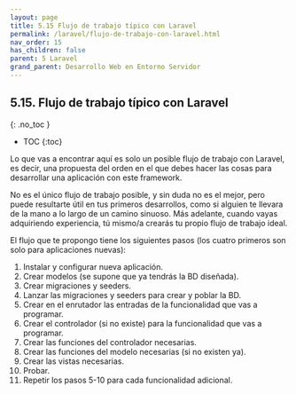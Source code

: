 ```yaml
---
layout: page
title: 5.15 Flujo de trabajo típico con Laravel
permalink: /laravel/flujo-de-trabajo-con-laravel.html
nav_order: 15
has_children: false
parent: 5 Laravel
grand_parent: Desarrollo Web en Entorno Servidor
---
```


## 5.15. Flujo de trabajo típico con Laravel
{: .no_toc }

- TOC
{:toc}


Lo que vas a encontrar aquí es solo un posible flujo de trabajo con Laravel, es decir, una propuesta del orden en el que debes hacer las cosas para desarrollar una aplicación con este framework.

No es el único flujo de trabajo posible, y sin duda no es el mejor, pero puede resultarte útil en tus primeros desarrollos, como si alguien te llevara de la mano a lo largo de un camino sinuoso. Más adelante, cuando vayas adquiriendo experiencia, tú mismo/a crearás tu propio flujo de trabajo ideal.

El flujo que te propongo tiene los siguientes pasos (los cuatro primeros son solo para aplicaciones nuevas):

1. Instalar y configurar nueva aplicación.
2. Crear modelos (se supone que ya tendrás la BD diseñada).
3. Crear migraciones y seeders.
4. Lanzar las migraciones y seeders para crear y poblar la BD.
5. Crear en el enrutador las entradas de la funcionalidad que vas a programar.
6. Crear el controlador (si no existe) para la funcionalidad que vas a programar.
7. Crear las funciones del controlador necesarias.
8. Crear las funciones del modelo necesarias (si no existen ya).
9. Crear las vistas necesarias.
10. Probar.
11. Repetir los pasos 5-10 para cada funcionalidad adicional.
